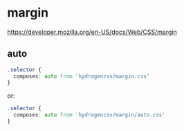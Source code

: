 # margin

https://developer.mozilla.org/en-US/docs/Web/CSS/margin

## auto
```css
.selector {
  composes: auto from 'hydrogencss/margin.css'
}
```

or:
```css
.selector {
  composes: auto from 'hydrogencss/margin/auto.css'
}
```

